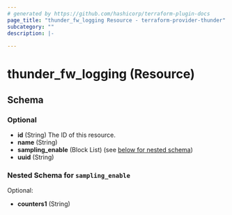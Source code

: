```yaml
---
# generated by https://github.com/hashicorp/terraform-plugin-docs
page_title: "thunder_fw_logging Resource - terraform-provider-thunder"
subcategory: ""
description: |-
  
---
```


# thunder_fw_logging (Resource)





<!-- schema generated by tfplugindocs -->
## Schema

### Optional

- **id** (String) The ID of this resource.
- **name** (String)
- **sampling_enable** (Block List) (see [below for nested schema](#nestedblock--sampling_enable))
- **uuid** (String)

<a id="nestedblock--sampling_enable"></a>
### Nested Schema for `sampling_enable`

Optional:

- **counters1** (String)


